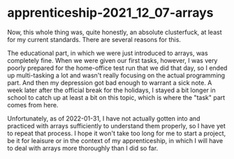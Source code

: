 # apprenticeship-2021_12_07-arrays
Now, this whole thing was, quite honestly, an absolute clusterfuck, at least for my current standards. There are several reasons for this.

The educational part, in which we were just introduced to arrays, was completely fine. When we were given our first tasks, however, I was very poorly prepared for the home-office test run that we did that day, so I ended up multi-tasking a lot and wasn't really focusing on the actual programming part. And then my depression got bad enough to warrant a sick note. A week later after the official break for the holidays, I stayed a bit longer in school to catch up at least a bit on this topic, which is where the "task" part comes from here.

Unfortunately, as of 2022-01-31, I have not actually gotten into and practiced with arrays sufficiently to understand them properly, so I have yet to repeat that process. I hope it won't take too long for me to start a project, be it for leaisure or in the context of my apprenticeship, in which I will have to deal with arrays more thoroughly than I did so far.
